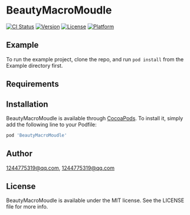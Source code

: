# BeautyMacroMoudle

[![CI Status](https://img.shields.io/travis/1244775319@qq.com/BeautyMacroMoudle.svg?style=flat)](https://travis-ci.org/1244775319@qq.com/BeautyMacroMoudle)
[![Version](https://img.shields.io/cocoapods/v/BeautyMacroMoudle.svg?style=flat)](https://cocoapods.org/pods/BeautyMacroMoudle)
[![License](https://img.shields.io/cocoapods/l/BeautyMacroMoudle.svg?style=flat)](https://cocoapods.org/pods/BeautyMacroMoudle)
[![Platform](https://img.shields.io/cocoapods/p/BeautyMacroMoudle.svg?style=flat)](https://cocoapods.org/pods/BeautyMacroMoudle)

## Example

To run the example project, clone the repo, and run `pod install` from the Example directory first.

## Requirements

## Installation

BeautyMacroMoudle is available through [CocoaPods](https://cocoapods.org). To install
it, simply add the following line to your Podfile:

```ruby
pod 'BeautyMacroMoudle'
```

## Author

1244775319@qq.com, 1244775319@qq.com

## License

BeautyMacroMoudle is available under the MIT license. See the LICENSE file for more info.
